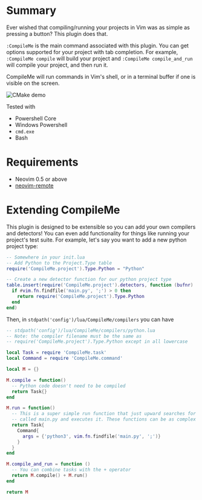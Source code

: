 # Summary

Ever wished that compiling/running your projects in Vim was as simple as
pressing a button? This plugin does that.

`:CompileMe` is the main command associated with this plugin. You can get
options supported for your project with tab completion. For example, `:CompileMe
compile` will build your project and `:CompileMe compile_and_run` will compile
your project, and then run it.

CompileMe will run commands in Vim's shell, or in a terminal buffer if one is
visible on the screen.

![CMake demo](../assets/demos/CMakeDemo.gif?raw=true)

Tested with
- Powershell Core
- Windows Powershell
- `cmd.exe`
- Bash

<!-- Have some demo vids here -->
<!-- Project goals: 
  Provide a robust way of executing taks.  (Task:run())
  Provide a small set of predefined detector/compiler combos (compilers/)
  Provide a user friendly interface for creating new detectors/compilers as well
  overriding or extending existing ones.
-->

# Requirements

- Neovim 0.5 or above
- [neovim-remote](https://github.com/mhinz/neovim-remote)

# Extending CompileMe

This plugin is designed to be extensible so you can add your own compilers and
detectors! You can even add functionality for things like running your project's
test suite. For example, let's say you want to add a new python project type:

```lua
-- Somewhere in your init.lua
-- Add Python to the Project.Type table
require('CompileMe.project').Type.Python = "Python"

-- Create a new detector function for our python project type
table.insert(require('CompileMe.project').detectors, function (bufnr)
  if #vim.fn.findfile('main.py', ';') > 0 then
    return require('CompileMe.project').Type.Python
  end
end)
```

Then, in `stdpath('config')/lua/CompileMe/compilers` you can have

```lua
-- stdpath('config')/lua/CompileMe/compilers/python.lua
-- Note: the compiler filename must be the same as
-- require('CompileMe.project').Type.Python except in all lowercase

local Task = require 'CompileMe.task'
local Command = require 'CompileMe.command'

local M = {}

M.compile = function()
  -- Python code doesn't need to be compiled
  return Task{}
end

M.run = function()
  -- This is a super simple run function that just upward searches for a file
  -- called main.py and executes it. These functions can be as complex as you like
  return Task{
    Command{
      args = {'python3', vim.fn.findfile('main.py', ';')}
    }
  }
end

M.compile_and_run = function ()
  -- You can combine tasks with the + operator
  return M.compile() + M.run()
end

return M
```
